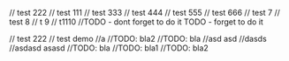 // test 222
// test 111
// test 333
// test 444
// test 555
// test 666
// test 7
// test 8
// t 9
// t1110
//TODO - dont forget to do it
TODO - forget to do it

// test 222
// test demo
//a
//TODO: bla2
//TODO: bla
//asd asd
//dasds
//asdasd
asasd
//TODO: bla
//TODO: bla1
//TODO: bla2
